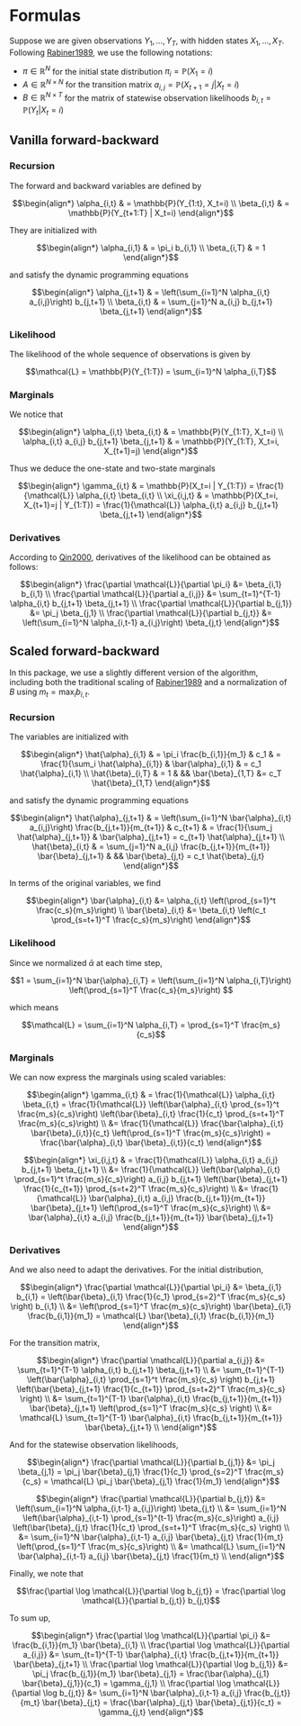 # Formulas

Suppose we are given observations $Y_1, ..., Y_T$, with hidden states $X_1, ..., X_T$.
Following [Rabiner1989](@cite), we use the following notations:

* $\pi \in \mathbb{R}^N$ for the initial state distribution $\pi_i = \mathbb{P}(X_1 = i)$
* $A \in \mathbb{R}^{N \times N}$ for the transition matrix $a_{i,j} = \mathbb{P}(X_{t+1}=j | X_t = i)$
* $B \in \mathbb{R}^{N \times T}$ for the matrix of statewise observation likelihoods $b_{i,t} = \mathbb{P}(Y_t | X_t = i)$

## Vanilla forward-backward

### Recursion

The forward and backward variables are defined by

```math
\begin{align*}
\alpha_{i,t} & = \mathbb{P}(Y_{1:t}, X_t=i) \\
\beta_{i,t} & = \mathbb{P}(Y_{t+1:T} | X_t=i)
\end{align*}
```

They are initialized with

```math
\begin{align*}
\alpha_{i,1} & = \pi_i b_{i,1} \\
\beta_{i,T} & = 1
\end{align*}
```

and satisfy the dynamic programming equations

```math
\begin{align*}
\alpha_{j,t+1} & = \left(\sum_{i=1}^N \alpha_{i,t} a_{i,j}\right) b_{j,t+1} \\
\beta_{i,t} & = \sum_{j=1}^N a_{i,j} b_{j,t+1} \beta_{j,t+1}
\end{align*}
```

### Likelihood

The likelihood of the whole sequence of observations is given by

```math
\mathcal{L} = \mathbb{P}(Y_{1:T}) = \sum_{i=1}^N \alpha_{i,T}
```

### Marginals

We notice that

```math
\begin{align*}
\alpha_{i,t} \beta_{i,t} & = \mathbb{P}(Y_{1:T}, X_t=i) \\
\alpha_{i,t} a_{i,j} b_{j,t+1} \beta_{j,t+1} & = \mathbb{P}(Y_{1:T}, X_t=i, X_{t+1}=j)
\end{align*}
```

Thus we deduce the one-state and two-state marginals

```math
\begin{align*}
\gamma_{i,t} & = \mathbb{P}(X_t=i | Y_{1:T}) = \frac{1}{\mathcal{L}} \alpha_{i,t} \beta_{i,t} \\
\xi_{i,j,t} & = \mathbb{P}(X_t=i, X_{t+1}=j | Y_{1:T}) = \frac{1}{\mathcal{L}} \alpha_{i,t} a_{i,j} b_{j,t+1} \beta_{j,t+1}
\end{align*}
```

### Derivatives

According to [Qin2000](@cite), derivatives of the likelihood can be obtained as follows:

```math
\begin{align*}
\frac{\partial \mathcal{L}}{\partial \pi_i} &= \beta_{i,1} b_{i,1} \\
\frac{\partial \mathcal{L}}{\partial a_{i,j}} &= \sum_{t=1}^{T-1} \alpha_{i,t} b_{j,t+1} \beta_{j,t+1} \\
\frac{\partial \mathcal{L}}{\partial b_{j,1}} &= \pi_j \beta_{j,1} \\
\frac{\partial \mathcal{L}}{\partial b_{j,t}} &= \left(\sum_{i=1}^N \alpha_{i,t-1} a_{i,j}\right) \beta_{j,t} 
\end{align*}
```

## Scaled forward-backward

In this package, we use a slightly different version of the algorithm, including both the traditional scaling of [Rabiner1989](@cite) and a normalization of $B$ using $m_t = \max_i b_{i,t}$.

### Recursion

The variables are initialized with

```math
\begin{align*}
\hat{\alpha}_{i,1} & = \pi_i \frac{b_{i,1}}{m_1} & c_1 & = \frac{1}{\sum_i \hat{\alpha}_{i,1}} & \bar{\alpha}_{i,1} & = c_1 \hat{\alpha}_{i,1} \\
\hat{\beta}_{i,T} & = 1 & && \bar{\beta}_{1,T} &= c_T \hat{\beta}_{1,T}
\end{align*}
```

and satisfy the dynamic programming equations

```math
\begin{align*}
\hat{\alpha}_{j,t+1} & = \left(\sum_{i=1}^N \bar{\alpha}_{i,t} a_{i,j}\right) \frac{b_{j,t+1}}{m_{t+1}} & c_{t+1} & = \frac{1}{\sum_j \hat{\alpha}_{j,t+1}} & \bar{\alpha}_{j,t+1} = c_{t+1} \hat{\alpha}_{j,t+1} \\
\hat{\beta}_{i,t} & = \sum_{j=1}^N a_{i,j} \frac{b_{j,t+1}}{m_{t+1}} \bar{\beta}_{j,t+1} & && \bar{\beta}_{j,t} = c_t \hat{\beta}_{j,t}
\end{align*}
```

In terms of the original variables, we find

```math
\begin{align*}
\bar{\alpha}_{i,t} &= \alpha_{i,t} \left(\prod_{s=1}^t \frac{c_s}{m_s}\right) \\
\bar{\beta}_{i,t} &= \beta_{i,t} \left(c_t \prod_{s=t+1}^T \frac{c_s}{m_s}\right)
\end{align*}
```

### Likelihood

Since we normalized $\bar{\alpha}$ at each time step,

```math
1 = \sum_{i=1}^N \bar{\alpha}_{i,T} = \left(\sum_{i=1}^N \alpha_{i,T}\right) \left(\prod_{s=1}^T \frac{c_s}{m_s}\right) 
```

which means

```math
\mathcal{L} = \sum_{i=1}^N \alpha_{i,T} = \prod_{s=1}^T \frac{m_s}{c_s}
```

### Marginals

We can now express the marginals using scaled variables:

```math
\begin{align*}
\gamma_{i,t} & = \frac{1}{\mathcal{L}} \alpha_{i,t} \beta_{i,t} = \frac{1}{\mathcal{L}} \left(\bar{\alpha}_{i,t} \prod_{s=1}^t \frac{m_s}{c_s}\right) \left(\bar{\beta}_{i,t} \frac{1}{c_t} \prod_{s=t+1}^T \frac{m_s}{c_s}\right) \\
&= \frac{1}{\mathcal{L}} \frac{\bar{\alpha}_{i,t} \bar{\beta}_{i,t}}{c_t} \left(\prod_{s=1}^T \frac{m_s}{c_s}\right) = \frac{\bar{\alpha}_{i,t} \bar{\beta}_{i,t}}{c_t}
\end{align*}
```

```math
\begin{align*}
\xi_{i,j,t} & = \frac{1}{\mathcal{L}} \alpha_{i,t} a_{i,j} b_{j,t+1} \beta_{j,t+1} \\
&= \frac{1}{\mathcal{L}}  \left(\bar{\alpha}_{i,t} \prod_{s=1}^t \frac{m_s}{c_s}\right) a_{i,j} b_{j,t+1} \left(\bar{\beta}_{j,t+1} \frac{1}{c_{t+1}} \prod_{s=t+2}^T \frac{m_s}{c_s}\right) \\
&= \frac{1}{\mathcal{L}}  \bar{\alpha}_{i,t} a_{i,j} \frac{b_{j,t+1}}{m_{t+1}} \bar{\beta}_{j,t+1} \left(\prod_{s=1}^T \frac{m_s}{c_s}\right) \\
&= \bar{\alpha}_{i,t} a_{i,j} \frac{b_{j,t+1}}{m_{t+1}} \bar{\beta}_{j,t+1}
\end{align*}
```

### Derivatives

And we also need to adapt the derivatives.
For the initial distribution,

```math
\begin{align*}
\frac{\partial \mathcal{L}}{\partial \pi_i} &= \beta_{i,1} b_{i,1} = \left(\bar{\beta}_{i,1} \frac{1}{c_1} \prod_{s=2}^T \frac{m_s}{c_s} \right) b_{i,1} \\
&= \left(\prod_{s=1}^T \frac{m_s}{c_s}\right) \bar{\beta}_{i,1} \frac{b_{i,1}}{m_1}  = \mathcal{L} \bar{\beta}_{i,1} \frac{b_{i,1}}{m_1} 
\end{align*}
```

For the transition matrix,

```math
\begin{align*}
\frac{\partial \mathcal{L}}{\partial a_{i,j}} &= \sum_{t=1}^{T-1} \alpha_{i,t} b_{j,t+1} \beta_{j,t+1} \\
&= \sum_{t=1}^{T-1} \left(\bar{\alpha}_{i,t} \prod_{s=1}^t \frac{m_s}{c_s} \right) b_{j,t+1} \left(\bar{\beta}_{j,t+1} \frac{1}{c_{t+1}} \prod_{s=t+2}^T \frac{m_s}{c_s} \right) \\
&= \sum_{t=1}^{T-1} \bar{\alpha}_{i,t} \frac{b_{j,t+1}}{m_{t+1}} \bar{\beta}_{j,t+1} \left(\prod_{s=1}^T \frac{m_s}{c_s} \right) \\
&= \mathcal{L} \sum_{t=1}^{T-1} \bar{\alpha}_{i,t} \frac{b_{j,t+1}}{m_{t+1}} \bar{\beta}_{j,t+1} \\
\end{align*}
```

And for the statewise observation likelihoods,

```math
\begin{align*}
\frac{\partial \mathcal{L}}{\partial b_{j,1}} &= \pi_j \beta_{j,1} = \pi_j \bar{\beta}_{j,1} \frac{1}{c_1} \prod_{s=2}^T \frac{m_s}{c_s} = \mathcal{L} \pi_j \bar{\beta}_{j,1} \frac{1}{m_1}
\end{align*}
```

```math
\begin{align*}
\frac{\partial \mathcal{L}}{\partial b_{j,t}} &= \left(\sum_{i=1}^N \alpha_{i,t-1} a_{i,j}\right) \beta_{j,t} \\
&= \sum_{i=1}^N \left(\bar{\alpha}_{i,t-1} \prod_{s=1}^{t-1} \frac{m_s}{c_s}\right) a_{i,j} \left(\bar{\beta}_{j,t} \frac{1}{c_t} \prod_{s=t+1}^T \frac{m_s}{c_s} \right) \\
&= \sum_{i=1}^N \bar{\alpha}_{i,t-1} a_{i,j} \bar{\beta}_{j,t} \frac{1}{m_t} \left(\prod_{s=1}^T \frac{m_s}{c_s}\right) \\
&= \mathcal{L} \sum_{i=1}^N \bar{\alpha}_{i,t-1} a_{i,j} \bar{\beta}_{j,t} \frac{1}{m_t} \\
\end{align*}
```

Finally, we note that

```math
\frac{\partial \log \mathcal{L}}{\partial \log b_{j,t}} = \frac{\partial \log \mathcal{L}}{\partial b_{j,t}} b_{j,t}
```

To sum up,

```math
\begin{align*}
\frac{\partial \log \mathcal{L}}{\partial \pi_i} &= \frac{b_{i,1}}{m_1} \bar{\beta}_{i,1} \\
\frac{\partial \log \mathcal{L}}{\partial a_{i,j}} &= \sum_{t=1}^{T-1} \bar{\alpha}_{i,t} \frac{b_{j,t+1}}{m_{t+1}} \bar{\beta}_{j,t+1} \\
\frac{\partial \log \mathcal{L}}{\partial \log b_{j,1}} &= \pi_j \frac{b_{j,1}}{m_1} \bar{\beta}_{j,1} = \frac{\bar{\alpha}_{j,1} \bar{\beta}_{j,1}}{c_1} = \gamma_{j,1} \\
\frac{\partial \log \mathcal{L}}{\partial \log b_{j,t}} &= \sum_{i=1}^N \bar{\alpha}_{i,t-1} a_{i,j} \frac{b_{j,t}}{m_t} \bar{\beta}_{j,t} = \frac{\bar{\alpha}_{j,t} \bar{\beta}_{j,t}}{c_t} = \gamma_{j,t}
\end{align*}
```
